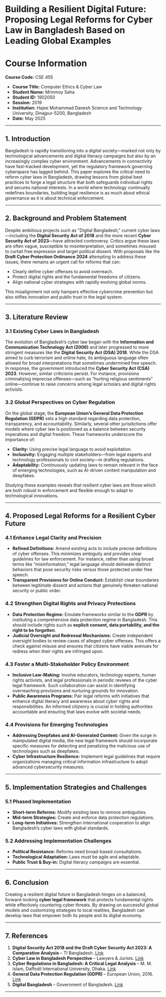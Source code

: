 # Building a Resilient Digital Future: Proposing Legal Reforms for Cyber Law in Bangladesh Based on Leading Global Examples

# Course Information
**Course Code:** CSE 455  
- **Course Title:** Computer Ethics & Cyber Law  
- **Student Name:** Mrinmoy Saha  
- **Student ID:** 1902050  
- **Session:** 2019  
- **Institution:** Hajee Mohammad Danesh Science and Technology University, Dinajpur-5200, Bangladesh  
- **Date:** May 2025  

---

## 1. Introduction

Bangladesh is rapidly transitioning into a digital society—marked not only by technological advancements and digital literacy campaigns but also by an increasingly complex cyber environment. Advancements in connectivity have fast-tracked development, yet the regulatory framework governing cyberspace has lagged behind. This paper explores the critical need to reform cyber laws in Bangladesh, drawing lessons from global best practices to forge a legal structure that both safeguards individual rights and secures national interests. In a world where technology continually redefines boundaries, building legal resilience is as much about ethical governance as it is about technical enforcement.

---

## 2. Background and Problem Statement

Despite ambitious projects such as "Digital Bangladesh," current cyber laws—including the **Digital Security Act of 2018** and the more recent **Cyber Security Act of 2023**—have attracted controversy. Critics argue these laws are often vague, susceptible to misinterpretation, and sometimes misused to curtail free expression and target political dissent. With proposals like the **Draft Cyber Protection Ordinance 2024** attempting to address these issues, there remains an urgent call for reforms that can:

- Clearly define cyber offenses to avoid overreach.
- Protect digital rights and the fundamental freedoms of citizens.
- Align national cyber strategies with rapidly evolving global norms.

This misalignment not only hampers effective cybercrime prevention but also stifles innovation and public trust in the legal system.

---

## 3. Literature Review

### 3.1 Existing Cyber Laws in Bangladesh
The evolution of Bangladesh’s cyber law began with the **Information and Communication Technology Act (2006)** and later progressed to more stringent measures like the **Digital Security Act (DSA) 2018**. While the DSA aimed to curb terrorism and online hate, its ambiguous language often allowed for broad interpretations that sometimes undermined free speech. In response, the government introduced the **Cyber Security Act (CSA) 2023**. However, similar criticisms persist. For instance, provisions criminalizing imprecise offenses—such as "hurting religious sentiments" online—continue to raise concerns among legal scholars and digital rights activists.

### 3.2 Global Perspectives on Cyber Regulation
On the global stage, the **European Union’s General Data Protection Regulation (GDPR)** sets a high standard regarding data protection, transparency, and accountability. Similarly, several other jurisdictions offer models where cyber law is positioned as a balance between security imperatives and digital freedom. These frameworks underscore the importance of:

- **Clarity:** Using precise legal language to avoid exploitation.
- **Inclusivity:** Engaging multiple stakeholders—from legal experts and technology professionals to civil society—in drafting regulations.
- **Adaptability:** Continuously updating laws to remain relevant in the face of emerging technologies, such as AI-driven content manipulation and deepfakes.

Studying these examples reveals that resilient cyber laws are those which are both robust in enforcement and flexible enough to adapt to technological innovations.

---

## 4. Proposed Legal Reforms for a Resilient Cyber Future

### 4.1 Enhance Legal Clarity and Precision

- **Refined Definitions:** Amend existing acts to include precise definitions of cyber offenses. This minimizes ambiguity and provides clear guidelines for law enforcement. For instance, rather than using broad terms like “misinformation,” legal language should delineate distinct behaviors that pose security risks versus those protected under free speech.
- **Transparent Provisions for Online Conduct:** Establish clear boundaries between legitimate dissent and actions that genuinely threaten national security or public order.

### 4.2 Strengthen Digital Rights and Privacy Protections

- **Data Protection Regime:** Emulate frameworks similar to the **GDPR** by instituting a comprehensive data protection regime in Bangladesh. This should include rights such as **explicit consent, data portability, and the right to be forgotten**.
- **Judicial Oversight and Redressal Mechanisms:** Create independent oversight bodies to review cases of alleged cyber offenses. This offers a check against misuse and ensures that citizens have viable avenues for redress when their rights are infringed upon.

### 4.3 Foster a Multi-Stakeholder Policy Environment

- **Inclusive Law-Making:** Involve educators, technology experts, human rights activists, and legal professionals in periodic reviews of the cyber legal framework. Such collaboration can assist in identifying overreaching provisions and nurturing grounds for innovation.
- **Public Awareness Programs:** Pair legal reforms with initiatives that enhance digital literacy and awareness about cyber rights and responsibilities. An informed citizenry is crucial in holding authorities accountable and ensuring that laws evolve with societal needs.

### 4.4 Provisions for Emerging Technologies

- **Addressing Deepfakes and AI-Generated Content:** Given the surge in manipulated digital media, the new legal framework should incorporate specific measures for detecting and penalizing the malicious use of technologies such as deepfakes.
- **Cyber Infrastructure Resilience:** Implement legal guidelines that require organizations managing critical information infrastructure to adopt advanced cybersecurity measures.

---

## 5. Implementation Strategies and Challenges

### 5.1 Phased Implementation
- **Short-term Reforms:** Modify existing laws to remove ambiguities.
- **Mid-term Strategies:** Create and enforce data protection regulations.
- **Long-term Initiatives:** Strengthen international cooperation to align Bangladesh’s cyber laws with global standards.

### 5.2 Addressing Implementation Challenges
- **Political Resistance:** Reforms need broad-based consultations.
- **Technological Adaptation:** Laws must be agile and adaptable.
- **Public Trust & Buy-in:** Digital literacy campaigns are essential.

---

## 6. Conclusion

Creating a resilient digital future in Bangladesh hinges on a balanced, forward-looking **cyber legal framework** that protects fundamental rights while effectively countering cyber threats. By drawing on successful global models and customizing strategies to local realities, Bangladesh can develop laws that empower both its people and its digital economy.

---

## 7. References

1. **Digital Security Act 2018 and the Draft Cyber Security Act 2023: A Comparative Analysis** – TI Bangladesh. [Link](https://ti-bangladesh.org/upload/files/position-paper/2023/Presentation-on-Digital-Security-Act-2018-and-Draft-Cyber-Security-Act-2023.pdf)  
2. **Cyber Law in Bangladesh Perspective** – Lawyers & Jurists. [Link](https://www.lawyersnjurists.com/article/cyber-law-in-bangladesh-perspective/)  
3. **Cyber Regulations in Bangladesh: A Critical Legal Analysis** – M. M. Islam, Daffodil International University, Dhaka. [Link](http://dspace.daffodilvarsity.edu.bd:8080/bitstream/handle/123456789/9109/21387.pdf?sequence=1)  
4. **General Data Protection Regulation (GDPR)** – European Union, 2016. [Link](https://eur-lex.europa.eu/eli/reg/2016/679/oj)  
5. **Digital Bangladesh** – Government of Bangladesh. [Link](https://digitalbangladesh.gov.bd/)  

---

